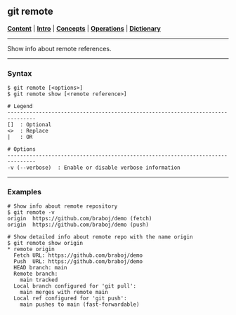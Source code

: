 ## git remote

[**Content**](../../README.md) |
[**Intro**](../../01-Introduction/introduction.md) |
[**Concepts**](../../02-Concepts/concepts.md) |
[**Operations**](../../03-Operations/operations.md) |
[**Dictionary**](../../04-Appendix/dictionary.md)
________________________________________________________________________________

Show info about remote references.

-------------------------------------------------------------------------------
### Syntax
```
$ git remote [<options>]
$ git remote show [<remote reference>]

# Legend
-------------------------------------------------------------------------------
[]  : Optional
<>  : Replace
|   : OR
  
# Options
-------------------------------------------------------------------------------
-v (--verbose)  : Enable or disable verbose information
```


-------------------------------------------------------------------------------
### Examples
```shell
# Show info about remote repository
$ git remote -v
origin  https://github.com/braboj/demo (fetch)
origin  https://github.com/braboj/demo (push)

# Show detailed info about remote repo with the name origin
$ git remote show origin  
* remote origin
  Fetch URL: https://github.com/braboj/demo
  Push  URL: https://github.com/braboj/demo
  HEAD branch: main
  Remote branch:
    main tracked
  Local branch configured for 'git pull':
    main merges with remote main
  Local ref configured for 'git push':
    main pushes to main (fast-forwardable)
```
